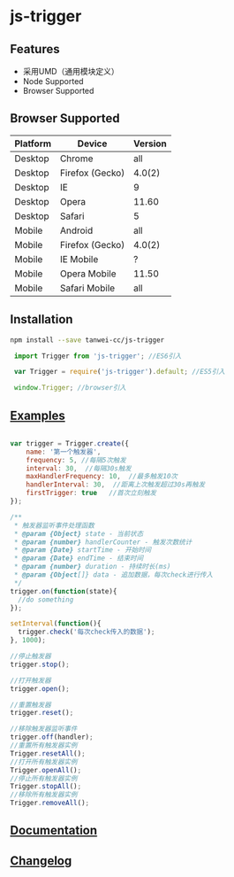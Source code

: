js-trigger
==========

Features
----------

- 采用UMD（通用模块定义）
- Node Supported
- Browser Supported

Browser Supported
----------

| Platform | Device          | Version |
|----------|-----------------|---------|
| Desktop  | Chrome          | all     |
| Desktop  | Firefox (Gecko) | 4.0(2)  |
| Desktop  | IE              | 9       |
| Desktop  | Opera           | 11.60   |
| Desktop  | Safari          | 5       |
| Mobile   | Android         | all     |
| Mobile   | Firefox (Gecko) | 4.0(2)  |
| Mobile   | IE Mobile       | ?       |
| Mobile   | Opera Mobile    | 11.50   |
| Mobile   | Safari Mobile   | all     |

Installation
----------

``` bash
npm install --save tanwei-cc/js-trigger
```

``` javascript
 import Trigger from 'js-trigger'; //ES6引入

 var Trigger = require('js-trigger').default; //ES5引入

 window.Trigger; //browser引入
```

[Examples](https://tanwei-cc.github.io/js-trigger/examples/index.html)
----------

``` javascript

var trigger = Trigger.create({
    name: '第一个触发器',
    frequency: 5, //每隔5次触发
    interval: 30,  //每隔30s触发
    maxHandlerFrequency: 10,  //最多触发10次
    handlerInterval: 30,  //距离上次触发超过30s再触发
    firstTrigger: true   //首次立刻触发
});

/**
 * 触发器监听事件处理函数
 * @param {Object} state - 当前状态
 * @param {number} handlerCounter - 触发次数统计
 * @param {Date} startTime - 开始时间
 * @param {Date} endTime - 结束时间
 * @param {number} duration - 持续时长(ms)
 * @param {Object[]} data - 追加数据，每次check进行传入
 */
trigger.on(function(state){
  //do something
});

setInterval(function(){
  trigger.check('每次check传入的数据');
}, 1000);

//停止触发器
trigger.stop();

//打开触发器
trigger.open();

//重置触发器
trigger.reset();

//移除触发器监听事件
trigger.off(handler);
//重置所有触发器实例
Trigger.resetAll();
//打开所有触发器实例
Trigger.openAll();
//停止所有触发器实例
Trigger.stopAll();
//移除所有触发器实例
Trigger.removeAll();

```

[Documentation](docs/api.md)
----------

[Changelog](CHANGELOG.md)
----------